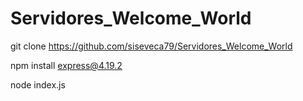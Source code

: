 # Servidores_Welcome_World
git clone https://github.com/siseveca79/Servidores_Welcome_World

npm install express@4.19.2

node index.js